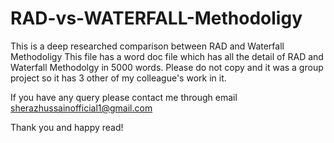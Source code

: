 # RAD-vs-WATERFALL-Methodoligy
This is a deep researched comparison between RAD and Waterfall Methodoligy
This file has a word doc file which has all the detail of RAD and Waterfall Methodolgy in 5000 words.
Please do not copy and it was a group project so it has 3 other of my colleague's work in it.

If you have any query please contact me through email sherazhussainofficial1@gmail.com

Thank you and happy read!
